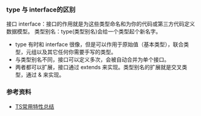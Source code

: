 
### type 与 interface的区别

接口 interface：接口的作用就是为这些类型命名和为你的代码或第三方代码定义数据模型。 
类型别名：type(类型别名)会给一个类型起个新名字。 

* type 有时和 interface 很像，但是可以作用于原始值（基本类型），联合类型，元组以及其它任何你需要手写的类型。
* 与类型别名不同，接口可以定义多次，会被自动合并为单个接口。
* 两者都可以扩展，接口通过 extends 来实现。类型别名的扩展就是交叉类型，通过 & 来实现。


### 参考资料

* [TS常用特性总结](https://juejin.cn/post/7119300462821507103)